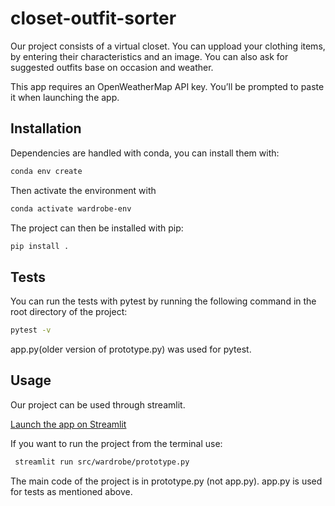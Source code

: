 # closet-outfit-sorter
Our project consists of a virtual closet. You can uppload your clothing items, by entering their characteristics and an image. You can also ask for suggested outfits base on occasion and weather. 

This app requires an OpenWeatherMap API key. You’ll be prompted to paste it when launching the app.

## Installation

Dependencies are handled with conda, you can install them with:
```sh
conda env create
```
Then activate the environment with
```sh
conda activate wardrobe-env
```
The project can then be installed with pip:
```sh
pip install .
```

## Tests

You can run the tests with pytest by running the following command in the root directory of the project:
```sh
pytest -v
```
app.py(older version of prototype.py) was used for pytest. 

## Usage
Our project can be used through streamlit. 

[Launch the app on Streamlit](https://your-app-name.streamlit.app)

If you want to run the project from the terminal use: 
```sh
 streamlit run src/wardrobe/prototype.py
```
The main code of the project is in prototype.py (not app.py). app.py is used for tests as mentioned above. 


